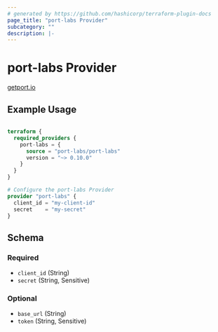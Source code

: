 ```yaml
---
# generated by https://github.com/hashicorp/terraform-plugin-docs
page_title: "port-labs Provider"
subcategory: ""
description: |-
---
```


# port-labs Provider
[getport.io](https://getport.io)

## Example Usage
```terraform

terraform {
  required_providers {
    port-labs = {
      source = "port-labs/port-labs"
      version = "~> 0.10.0"
    }
  }
}

# Configure the port-labs Provider
provider "port-labs" {
  client_id = "my-client-id"
  secret    = "my-secret"
}

```

<!-- schema generated by tfplugindocs -->

## Schema

### Required

- `client_id` (String)
- `secret` (String, Sensitive)

### Optional

- `base_url` (String)
- `token` (String, Sensitive)
